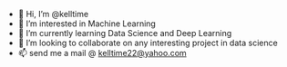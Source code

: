 - 👋 Hi, I’m @kelltime
- 👀 I’m interested in Machine Learning
- 🌱 I’m currently learning Data Science and Deep Learning
- 💞️ I’m looking to collaborate on any interesting project in data science
- 📫 send me a mail @ kelltime22@yahoo.com

<!---
kelltime/kelltime is a ✨ special ✨ repository because its `README.md` (this file) appears on your GitHub profile.
You can click the Preview link to take a look at your changes.
--->
